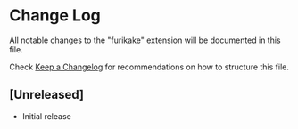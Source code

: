 # Change Log

All notable changes to the "furikake" extension will be documented in this file.

Check [Keep a Changelog](http://keepachangelog.com/) for recommendations on how to structure this file.

## [Unreleased]

- Initial release
